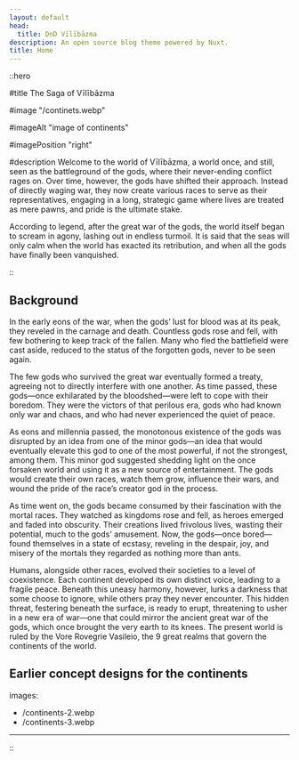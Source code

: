 ```yaml
---
layout: default
head:
  title: DnD Vīlībāzma
description: An open source blog theme powered by Nuxt.
title: Home
---
```


::hero

#title
The Saga of Vīlībāzma

#image
"/continets.webp"

#imageAlt
"image of continents"

#imagePosition
"right"

#description
Welcome to the world of Vīlībāzma, a world once, and still, seen as the battleground of the gods, where their never-ending conflict rages on. Over time, however, the gods have shifted their approach. Instead of directly waging war, they now create various races to serve as their representatives, engaging in a long, strategic game where lives are treated as mere pawns, and pride is the ultimate stake.

According to legend, after the great war of the gods, the world itself began to scream in agony, lashing out in endless turmoil. It is said that the seas will only calm when the world has exacted its retribution, and when all the gods have finally been vanquished.

::

## Background

In the early eons of the war, when the gods’ lust for blood was at its peak, they reveled in the carnage and death. Countless gods rose and fell, with few bothering to keep track of the fallen. Many who fled the battlefield were cast aside, reduced to the status of the forgotten gods, never to be seen again.

The few gods who survived the great war eventually formed a treaty, agreeing not to directly interfere with one another. As time passed, these gods—once exhilarated by the bloodshed—were left to cope with their boredom. They were the victors of that perilous era, gods who had known only war and chaos, and who had never experienced the quiet of peace.

As eons and millennia passed, the monotonous existence of the gods was disrupted by an idea from one of the minor gods—an idea that would eventually elevate this god to one of the most powerful, if not the strongest, among them. This minor god suggested shedding light on the once forsaken world and using it as a new source of entertainment. The gods would create their own races, watch them grow, influence their wars, and wound the pride of the race’s creator god in the process.

As time went on, the gods became consumed by their fascination with the mortal races. They watched as kingdoms rose and fell, as heroes emerged and faded into obscurity. Their creations lived frivolous lives, wasting their potential, much to the gods' amusement. Now, the gods—once bored—found themselves in a state of ecstasy, reveling in the despair, joy, and misery of the mortals they regarded as nothing more than ants.

Humans, alongside other races, evolved their societies to a level of coexistence. Each continent developed its own distinct voice, leading to a fragile peace. Beneath this uneasy harmony, however, lurks a darkness that some choose to ignore, while others pray they never encounter. This hidden threat, festering beneath the surface, is ready to erupt, threatening to usher in a new era of war—one that could mirror the ancient great war of the gods, which once brought the very earth to its knees. The present world is ruled by the Vore Rovegrie Vasileio, the 9 great realms that govern the continents of the world.

## Earlier concept designs for the continents

images:

- /continents-2.webp
- /continents-3.webp

---

::
